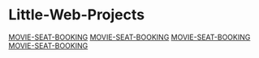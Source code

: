 # Little-Web-Projects

<a href="https://lyqheheda.github.io/Mini-Web-Projects/FORM-VALIDATOR/">MOVIE-SEAT-BOOKING</a>
<a href="https://lyqheheda.github.io/Mini-Web-Projects/MOVIE-SEAT-BOOKING/">MOVIE-SEAT-BOOKING</a>
<a href="https://lyqheheda.github.io/Mini-Web-Projects/CUSTOM-VIDEO-PLAYER/">MOVIE-SEAT-BOOKING</a>
<a href="https://lyqheheda.github.io/Mini-Web-Projects/EXCHANGE-RATE/">MOVIE-SEAT-BOOKING</a>

